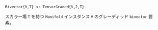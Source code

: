 ```
Bivector{V,T} <: TensorGraded{V,2,T}
```

スカラー場 `T` を持つ `Manifold` インスタンス `V` のグレーディッド `bivector` 要素。
